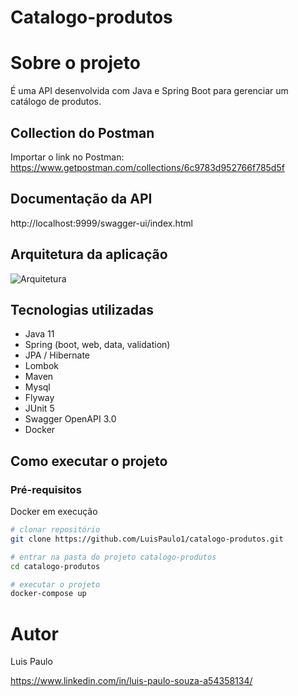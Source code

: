 # Catalogo-produtos

# Sobre o projeto

É uma API desenvolvida com Java e Spring Boot para gerenciar um catálogo de produtos.
 
## Collection do Postman
Importar o link no Postman: https://www.getpostman.com/collections/6c9783d952766f785d5f

## Documentação da API
http://localhost:9999/swagger-ui/index.html

## Arquitetura da aplicação
![Arquitetura](https://github.com/LuisPaulo1/assets/blob/master/catalogo-produtos/arquitetura.png)

## Tecnologias utilizadas
- Java 11
- Spring (boot, web, data, validation)
- JPA / Hibernate
- Lombok
- Maven
- Mysql
- Flyway
- JUnit 5
- Swagger OpenAPI 3.0
- Docker

## Como executar o projeto

### Pré-requisitos
Docker em execução

```bash
# clonar repositório
git clone https://github.com/LuisPaulo1/catalogo-produtos.git

# entrar na pasta do projeto catalogo-produtos
cd catalogo-produtos

# executar o projeto
docker-compose up
```

# Autor

Luis Paulo

https://www.linkedin.com/in/luis-paulo-souza-a54358134/
